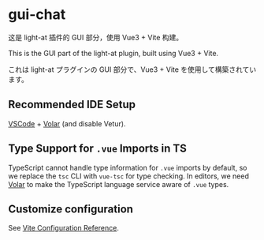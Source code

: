 # gui-chat

这是 light-at 插件的 GUI 部分，使用 Vue3 + Vite 构建。

This is the GUI part of the light-at plugin, built using Vue3 + Vite.

これは light-at プラグインの GUI 部分で、Vue3 + Vite を使用して構築されています。

## Recommended IDE Setup

[VSCode](https://code.visualstudio.com/) + [Volar](https://marketplace.visualstudio.com/items?itemName=Vue.volar) (and disable Vetur).

## Type Support for `.vue` Imports in TS

TypeScript cannot handle type information for `.vue` imports by default, so we replace the `tsc` CLI with `vue-tsc` for type checking. In editors, we need [Volar](https://marketplace.visualstudio.com/items?itemName=Vue.volar) to make the TypeScript language service aware of `.vue` types.

## Customize configuration

See [Vite Configuration Reference](https://vite.dev/config/).

